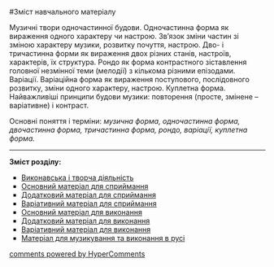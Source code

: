<div id="hypercomments_widget" class="js-hypercomments-widget invisible"></div>


#Зміст навчального матеріалу

Музичні твори одночастинної будови. Одночастинна форма як вираження одного характеру чи настрою. Зв’язок зміни частин зі зміною характеру музики, розвитку почуття, настрою. Дво- і тричастинна форми як вираження двох різних станів, настроїв, характерів, їх структура. Рондо як форма контрастного зіставлення головної незмінної теми (мелодії) з кількома різними епізодами. Варіації. Варіаційна форма як вираження поступового, послідовного розвитку, зміни одного характеру, настрою. Куплетна форма. Найважливіші принципи будови музики: повторення (просте, змінене – варіативне) і контраст. 

Основні поняття і терміни: *музична форма, одночастинна форма, двочастинна форма, тричастинна форма, рондо, варіації, куплетна форма.*

<hr>
<p><b>Зміст розділу:</b></p>
<ul type="square">
<li><a href="https://edera.gitbooks.io/mon-music/content/3/v%D1%83konavska_tvorcha_dyyalnist4.html">Виконавська і творча діяльність</a></li>
<li><a href="https://edera.gitbooks.io/mon-music/content/3/osnovn%D1%83y_materyal_dlya_spr%D1%83mannya4.html">Основний матеріал для сприймання</a></li>
<li><a href="https://edera.gitbooks.io/mon-music/content/3/dodatkov%D1%83_materyal_dlya_spr%D1%83mannya4.html">Додатковий матеріал для сприймання</a></li>
<li><a href="https://edera.gitbooks.io/mon-music/content/3/varyat%D1%83vn%D1%83_materyal_dlya_spr%D1%83ymannya4.html">Варіативний матеріал для сприймання</a></li>
<li><a href="https://edera.gitbooks.io/mon-music/content/3/osnovn%D1%83_materyal_dlya_v%D1%83konannya4.html">Основний матеріал для виконання</a></li>
<li><a href="https://edera.gitbooks.io/mon-music/content/3/dodatkov%D1%83_materyal_dlya_v%D1%83konannya4.html">Додатковий матеріал для виконання</a></li>
<li><a href="https://edera.gitbooks.io/mon-music/content/3/varyat%D1%83vn%D1%83_materyal_dlya_v%D1%83konannya4.html">Варіативний матеріал для виконання</a></li>
<li><a href="https://edera.gitbooks.io/mon-music/content/3/materyal_dlya_muz%D1%83kuvannya_ta_v%D1%83konannya_v_rusy4.html">Матеріал для музикування та виконання в русі</a></li>
</ul>

<div class="js-hypercomments-container">
    <a href="http://hypercomments.com" class="hc-link" title="comments widget">comments powered by HyperComments</a>
</div>